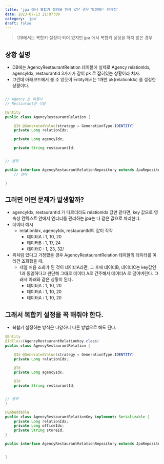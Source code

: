 ```yaml
---
title: 'jpa 에서 복합키 설정을 하지 않은 경우 발생하는 문제점'
date: 2023-07-13 21:07:00
category: 'jpa'
draft: false
---
```


> DB에서는 복합키 설정이 되어 있지만 jpa 에서 복합키 설정을 하지 않은 경우

## 상황 설명
- DB에는 AgencyRestaurantRelation 테이블에 실제로 Agency relationIdx, agencyIdx, restaurantId 3가지가 같이 pk 로 잡혀있는 상황이라 치자.
- 그런데 아래코드에서 볼 수 있듯이 Entity에서는 1개만 pk(relationIdx) 를 설정한 상황이다.
```java

// Agency 는 여행사
// Restaurant은 식당

@Entity
public class AgencyRestaurantRelation {

    @Id @GeneratedValue(strategy = GenerationType.IDENTITY)
    private Long relationIdx;

    private Long agencyIdx;

    private String restaurantId;


// 생략
```

```java
public interface AgencyRestaurantRelationRepository extends JpaRepository<AgencyRestaurantRelation, Long> {
    // 생략

}
```

## 그러면 어떤 문제가 발생할까?
- agencyIdx, restaurantId 가 다르더라도 relationIdx 값만 같다면, key 값으로 영속성 컨텍스트 안에서 엔티티를 관리하는 jpa는 다 같은 값으로 처리한다.
- 데이터 예시
    - relationIdx, agencyIdx, restaurantId의 값이 각각
        - 데이터A : 1, 10, 20
        - 데이터B : 1, 17, 24
        - 데이터C : 1, 23, 32/
- 위처럼 있다고 가정했을 경우 AgencyRestaurantRelation 테이블의 데이터를 여러건 조회했을 때.
    - 제일 처음 조회가 된 것이 데이터A라면, 그 후에 데이터B, 데이터C는 key값인 1과 동일하다고 판단해 그대로 데이터 A로 간주해서 데이터A 로 덮어버린다. 그래서 아래와 같은 상황이 된다.
        - 데이터A : 1, 10, 20
        - 데이터A : 1, 10, 20
        - 데이터A : 1, 10, 20

## 그래서 복합키 설정을 꼭 해줘야 한다.
- 복합키 설정하는 방식은 다양하니 다른 방법으로 해도 된다.
```java
@Entity
@IdClass(AgencyRestaurantRelationKey.class)
public class AgencyRestaurantRelation {

    @Id @GeneratedValue(strategy = GenerationType.IDENTITY)
    private Long relationIdx;

    @Id
    private Long agencyIdx;

    @Id
    private String restaurantId;


// 생략
}

```

```java
@Embeddable
public class AgencyRestaurantRelationKey implements Serializable {
    private Long relationIdx;
    private Long officeIdx;
    private String storeId;
}
```

```java
public interface AgencyRestaurantRelationRepository extends JpaRepository<AgencyRestaurantRelation, AgencyRestaurantRelationKey> {

    
}
```
